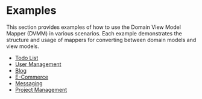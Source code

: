 # Examples

This section provides examples of how to use the Domain View Model Mapper (DVMM) in various scenarios.
Each example demonstrates the structure and usage of mappers for converting between domain models and view models.

- [Todo List](./todo-list.md)
- [User Management](./user-management.md)
- [Blog](./blog.md)
- [E-Commerce](./ecommerce.md)
- [Messaging](./messaging.md)
- [Project Management](./project-management.md)

